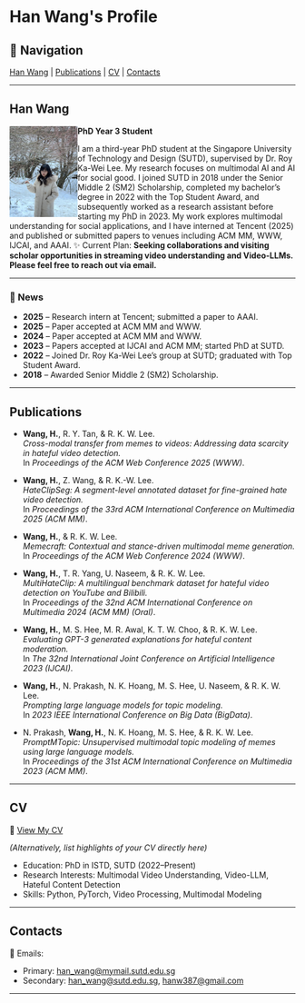 # Han Wang's Profile

## 🔗 Navigation
[Han Wang](#han-wang) | [Publications](#publications) | [CV](#cv) | [Contacts](#contacts)

---

## Han Wang  

<img src="han_wang.png" alt="Han Wang" width="120" align="left" />

**PhD Year 3 Student**  

I am a third-year PhD student at the Singapore University of Technology and Design (SUTD), supervised by Dr. Roy Ka-Wei Lee. My research focuses on multimodal AI and AI for social good. I joined SUTD in 2018 under the Senior Middle 2 (SM2) Scholarship, completed my bachelor’s degree in 2022 with the Top Student Award, and subsequently worked as a research assistant before starting my PhD in 2023. My work explores multimodal understanding for social applications, and I have interned at Tencent (2025) and published or submitted papers to venues including ACM MM, WWW, IJCAI, and AAAI.
✨ Current Plan: **Seeking collaborations and visiting scholar opportunities in streaming video understanding and Video-LLMs. Please feel free to reach out via email.**

---

### 📢 News
- **2025** – Research intern at Tencent; submitted a paper to AAAI.  
- **2025** – Paper accepted at ACM MM and WWW.  
- **2024** – Paper accepted at ACM MM and WWW.  
- **2023** – Papers accepted at IJCAI and ACM MM; started PhD at SUTD.
- **2022** – Joined Dr. Roy Ka-Wei Lee’s group at SUTD; graduated with Top Student Award.  
- **2018** – Awarded Senior Middle 2 (SM2) Scholarship.

---

## Publications

- **Wang, H.**, R. Y. Tan, & R. K. W. Lee.  
  *Cross-modal transfer from memes to videos: Addressing data scarcity in hateful video detection.*  
  In *Proceedings of the ACM Web Conference 2025 (WWW)*.

- **Wang, H.**, Z. Wang, & R. K.-W. Lee.  
  *HateClipSeg: A segment-level annotated dataset for fine-grained hate video detection.*  
  In *Proceedings of the 33rd ACM International Conference on Multimedia 2025 (ACM MM)*.

- **Wang, H.**, & R. K. W. Lee.  
  *Memecraft: Contextual and stance-driven multimodal meme generation.*  
  In *Proceedings of the ACM Web Conference 2024 (WWW)*.

- **Wang, H.**, T. R. Yang, U. Naseem, & R. K. W. Lee.  
  *MultiHateClip: A multilingual benchmark dataset for hateful video detection on YouTube and Bilibili.*  
  In *Proceedings of the 32nd ACM International Conference on Multimedia 2024 (ACM MM) (Oral)*.

- **Wang, H.**, M. S. Hee, M. R. Awal, K. T. W. Choo, & R. K. W. Lee.  
  *Evaluating GPT-3 generated explanations for hateful content moderation.*  
  In *The 32nd International Joint Conference on Artificial Intelligence 2023 (IJCAI)*.

- **Wang, H.**, N. Prakash, N. K. Hoang, M. S. Hee, U. Naseem, & R. K. W. Lee.  
  *Prompting large language models for topic modeling.*  
  In *2023 IEEE International Conference on Big Data (BigData)*.

- N. Prakash, **Wang, H.**, N. K. Hoang, M. S. Hee, & R. K. W. Lee.  
  *PromptMTopic: Unsupervised multimodal topic modeling of memes using large language models.*  
  In *Proceedings of the 31st ACM International Conference on Multimedia 2023 (ACM MM)*.
 
---

## CV  

📄 [View My CV](cv.pdf)  

*(Alternatively, list highlights of your CV directly here)*  
- Education: PhD in ISTD, SUTD (2022–Present)  
- Research Interests: Multimodal Video Understanding, Video-LLM, Hateful Content Detection  
- Skills: Python, PyTorch, Video Processing, Multimodal Modeling  

---

## Contacts  

📧 Emails:  
- Primary: han_wang@mymail.sutd.edu.sg  
- Secondary: han_wang@sutd.edu.sg, hanw387@gmail.com

---
